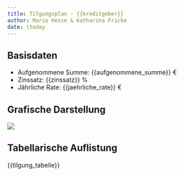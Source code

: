 ```yaml
---
title: Tilgungsplan - {{kreditgeber}}
author: Mario Hesse & Katharina Fricke
date: \today
---
```


## Basisdaten

- Aufgenommene Summe: {{aufgenommene_summe}} €
- Zinssatz: {{zinssatz}} %
- Jährliche Rate: {{jaehrliche_rate}} €

## Grafische Darstellung

![](export/{{tilgung_grafik}})

## Tabellarische Auflistung

{{tilgung_tabelle}}
